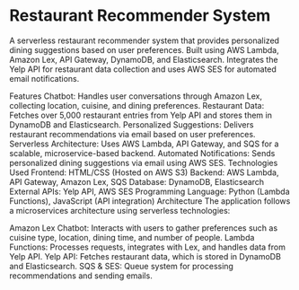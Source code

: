 # Restaurant Recommender System
A serverless restaurant recommender system that provides personalized dining suggestions based on user preferences. Built using AWS Lambda, Amazon Lex, API Gateway, DynamoDB, and Elasticsearch. Integrates the Yelp API for restaurant data collection and uses AWS SES for automated email notifications.

Features
Chatbot: Handles user conversations through Amazon Lex, collecting location, cuisine, and dining preferences.
Restaurant Data: Fetches over 5,000 restaurant entries from Yelp API and stores them in DynamoDB and Elasticsearch.
Personalized Suggestions: Delivers restaurant recommendations via email based on user preferences.
Serverless Architecture: Uses AWS Lambda, API Gateway, and SQS for a scalable, microservice-based backend.
Automated Notifications: Sends personalized dining suggestions via email using AWS SES.
Technologies Used
Frontend: HTML/CSS (Hosted on AWS S3)
Backend: AWS Lambda, API Gateway, Amazon Lex, SQS
Database: DynamoDB, Elasticsearch
External APIs: Yelp API, AWS SES
Programming Language: Python (Lambda Functions), JavaScript (API integration)
Architecture
The application follows a microservices architecture using serverless technologies:

Amazon Lex Chatbot: Interacts with users to gather preferences such as cuisine type, location, dining time, and number of people.
Lambda Functions: Processes requests, integrates with Lex, and handles data from Yelp API.
Yelp API: Fetches restaurant data, which is stored in DynamoDB and Elasticsearch.
SQS & SES: Queue system for processing recommendations and sending emails.

